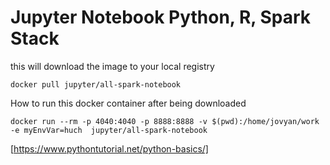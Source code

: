 # Jupyter Notebook Python, R, Spark Stack

this will download the image to your local registry

```
docker pull jupyter/all-spark-notebook
```

How to run this docker container after being downloaded

```
docker run --rm -p 4040:4040 -p 8888:8888 -v $(pwd):/home/jovyan/work -e myEnvVar=huch  jupyter/all-spark-notebook
```

[https://www.pythontutorial.net/python-basics/]